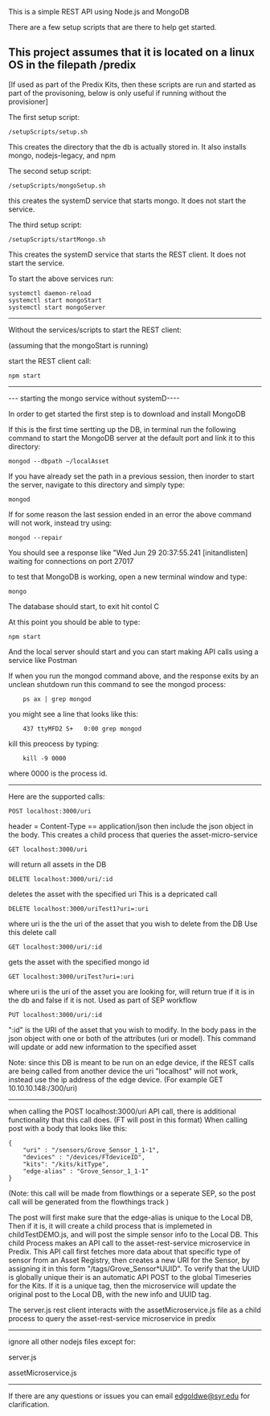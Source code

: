 This is a simple REST API using Node.js and MongoDB


There are a few setup scripts that are there to help get started.

This project assumes that it is located on a linux OS in the filepath /predix
----------------------------------------------
[If used as part of the Predix Kits, then these scripts are run and started as part of the provisoning, below is only useful if running without the provisioner]


The first setup script:
	
	/setupScripts/setup.sh

This creates the directory that the db is actually stored in.  It also installs mongo, nodejs-legacy, and npm

The second setup script:

	/setupScripts/mongoSetup.sh

this creates the systemD service that starts mongo. It does not start the service.

The third setup script:

	/setupScripts/startMongo.sh

This creates the systemD service that starts the REST client. It does not start the service.


To start the above services run:

	systemctl daemon-reload
	systemctl start mongoStart
	systemctl start mongoServer

-------------------------------------------------------
Without the services/scripts to start the REST client:

(assuming that the mongoStart is running)

start the REST client call:

	npm start

------------------------------------------------------

--- starting the mongo service without systemD----

In order to get started the first step is to download and install MongoDB

If this is the first time sertting up the DB, in terminal run the following command to start the MongoDB server at the default port and link it to this directory:

	mongod --dbpath ~/localAsset

If you have already set the path in a previous session, then inorder to start the server, navigate to this directory and simply type:

	mongod

If for some reason the last session ended in an error the above command will not work, instead try using:

	mongod --repair

You should see a response like "Wed Jun 29 20:37:55.241 [initandlisten] waiting for connections on port 27017


to test that MongoDB is working, open a new terminal window and type:

	mongo

The database should start, to exit hit contol C

At this point you should be able to type:

	npm start

And the local server should start and you can start making API calls using a service like Postman


If when you run the mongod command above, and the response exits by an unclean shutdown run this command to see the mongod process:

        ps ax | grep mongod

you might see a line that looks like this:

        437 ttyMFD2 S+   0:00 grep mongod

kill this preocess by typing:

        kill -9 0000

where 0000 is the process id.

-------------------------------------------------------

Here are the supported calls:

	POST localhost:3000/uri
	
header = Content-Type == application/json
then include the json object in the body.
This creates a child process that queries the asset-micro-service

	GET localhost:3000/uri
	
will return all assets in the DB

	DELETE localhost:3000/uri/:id
	
deletes the asset with the specified uri
This is a depricated call

	DELETE localhost:3000/uriTest1?uri=:uri

where uri is the the uri of the asset that you wish to delete from the DB
Use this delete call

	GET localhost:3000/uri/:id

gets the asset with the specified mongo id

	GET localhost:3000/uriTest?uri=:uri
	
where uri is the uri of the asset you are looking for, will return true if it is in the db and false if it is not.
Used as part of SEP workflow

	PUT localhost:3000/uri/:id

":id" is the URI of the asset that you wish to modify. In the body pass in the json object with one or both of the attributes
(uri or model). This command will update or add new information to the specified asset

Note: since this DB is meant to be run on an edge device, if the REST calls are being called from another device the uri "localhost"
will not work, instead use the ip address of the edge device. (For example GET 10.10.10.148:/300/uri)

----------------------------------------------------------------

when calling the POST localhost:3000/uri API call, there is additional functionality that this call does. (FT will post in this format)
When calling post with a body that looks like this:

	{
		"uri" : "/sensors/Grove_Sensor_1_1-1",
		"devices" : "/devices/FTdeviceID",
		"kits": "/kits/kitType",
		"edge-alias" : "Grove_Sensor_1_1-1"
	}

(Note: this call will be made from flowthings or a seperate SEP, so the post call will be generated from the flowthings track )

The post will first make sure that the edge-alias is unique to the Local DB,
Then if it is, it will create a child process that is implemeted in childTestDEMO.js, and will post the simple sensor info to the Local DB.
This child Process makes an API call to the asset-rest-service microservice in Predix.
This API call first fetches more data about that specific type of sensor from an Asset Registry, then creates a new URI for the Sensor,
by assigning it in this form "/tags/Grove_Sensor*UUID". To verify that the UUID is globally unique their is an automatic API POST to
the global Timeseries for the Kits. If it is a unique tag, then the microservice will update the original post to the Local DB, with the new info and UUID tag.

The server.js rest client interacts with the assetMicroservice.js file as a child process to query the asset-rest-service microservice in predix


-------------------------------------------------------------

ignore all other nodejs files except for:

server.js

assetMicroservice.js

--------------------------------------------------------------
If there are any questions or issues you can email edgoldwe@syr.edu  for clarification.
